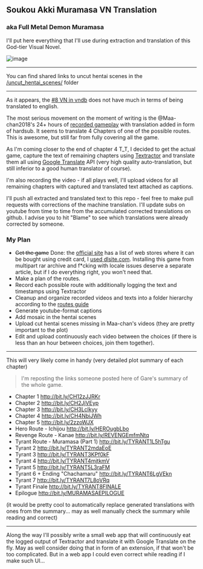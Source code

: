 ## Soukou Akki Muramasa VN Translation
### aka Full Metal Demon Muramasa

I'll put here everything that I'll use during extraction and translation of this God-tier Visual Novel.

![image](https://user-images.githubusercontent.com/5202330/109388412-7f2c1d80-790f-11eb-9aa2-d69f47b86324.png)

____________________

You can find shared links to uncut hentai scenes in the [/uncut_hentai_scenes/](https://github.com/klesun/muramasa-vn-translation/tree/master/assets/uncut_hentai_scenes) folder
____________________

As it appears, the [#8 VN in vndb](https://vndb.org/v2016) does not have much in terms of being translated to english.

The most serious movement on the moment of writing is the @Maa-chan2018's 24+ hours of [recorded gameplay](https://www.youtube.com/watch?v=AXSc9oNXSTk&list=PL3gfx-bBhOYKHY7QJcyxsnO4qeRgMwUmS) with translation added in form of hardsub. It seems to translate 4 Chapters of one of the possible routes. This is awesome, but still far from fully covering all the game.

As I'm coming closer to the end of chapter 4 T_T, I decided to get the actual game, capture the text of remaining chapters using [Textractor](https://github.com/Artikash/Textractor) and translate them all using [Google Translate](https://translate.google.jp/) API (very high quality auto-translation, but still inferior to a good human translator of course).

I'm also recording the video - if all plays well, I'll upload videos for all remaining chapters with captured and translated text attached as captions.

I'll push all extracted and translated text to this repo - feel free to make pull requests with corrections of the machine translation. I'll update subs on youtube from time to time from the accumulated corrected translations on github. I advise you to hit "Blame" to see which translations were already corrected by someone.


### My Plan
- ~~Get the game~~ Done: the [official site](http://www.fmd-muramasa.com/spec/) has a list of web stores where it can be bought using credit card, I [used dlsite.com](https://www.dlsite.com/pro/work/=/product_id/VJ010347.html). Installing this game from multipart rar archive and f*cking with locale issues deserve a separate article, but if I do everything right, you won't need that.
- Make a plan of the routes.
- Record each possible route with additionally logging the text and timestamps using Textractor
- Cleanup and organize recorded videos and texts into a folder hierarchy according to the [routes guide](https://seiya-saiga.com/game/nitroplus/muramasa.html)
- Generate youtube-format captions
- Add mosaic in the hentai scenes
- Upload cut hentai scenes missing in Maa-chan's videos (they are pretty important to the plot)
- Edit and upload continuously each video between the choices (if there is less than an hour between choices, join them together).

__________________________

This will very likely come in handy (very detailed plot summary of each chapter)

> I'm reposting the links someone posted here of Gare's summary of the whole game.

- Chapter 1 http://bit.ly/CH12zJJRKr
- Chapter 2 http://bit.ly/CH2JjVEyp
- Chapter 3 http://bit.ly/CH3Lclkyy
- Chapter 4 http://bit.ly/CH4NbiJWh
- Chapter 5  http://bit.ly/2zzoWJX
- Hero Route - Ichijou http://bit.ly/HEROugbLbo
- Revenge Route - Kanae http://bit.ly/REVENGEmfmNtq
- Tyrant Route - Muramasa (Part 1)  http://bit.ly/TYRANT1L5hTgu
- Tyrant 2  http://bit.ly/TYRANT2mdaEoE
- Tyrant 3  http://bit.ly/TYRANT3KPf0kF
- Tyrant 4  http://bit.ly/TYRANT4mjtkmV
- Tyrant 5  http://bit.ly/TYRANT5L3raFM
- Tyrant 6 + Ending "Chachamaru" http://bit.ly/TYRANT6LgVEkn
- Tyrant 7 http://bit.ly/TYRANT7L8oVRq
- Tyrant Finale http://bit.ly/TYRANT8FINALE
- Epilogue http://bit.ly/MURAMASAEPILOGUE


(it would be pretty cool to automatically replace generated translations with ones from the summary... may as well manually check the summary while reading and correct)

__________________________________

Along the way I'll possibly write a small web app that will continuously eat the logged output of Textractor and translate it with Google Translate on the fly. May as well consider doing that in form of an extension, if that won't be too complicated. But in a web app I could even correct while reading if I make such UI...
